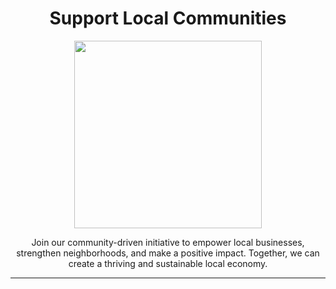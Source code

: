 <div align='center'>
  <h1>Support Local Communities</h1>
  <img src = "https://github.com/adityabisht02/Support-Local-Communities/assets/80088403/995e39e5-d936-4ec9-b44e-956f03d67e36" height=300px width=300px/>
  <p>Join our community-driven initiative to empower local businesses, strengthen neighborhoods, and make a positive impact. Together, we can create a thriving and sustainable local economy.</p>
  <hr/>

 </div>
